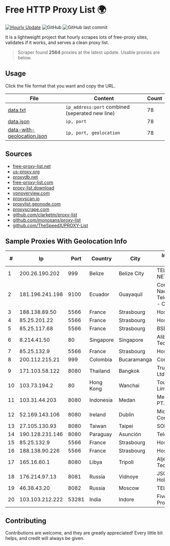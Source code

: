 
# Free HTTP Proxy List 🌍

[![Hourly Update](https://github.com/mertguvencli/http-proxy-list/actions/workflows/main.yml/badge.svg?branch=main)](https://github.com/mertguvencli/http-proxy-list/actions/workflows/main.yml)
![GitHub](https://img.shields.io/github/license/mertguvencli/http-proxy-list)
![GitHub last commit](https://img.shields.io/github/last-commit/mertguvencli/http-proxy-list)

It is a lightweight project that hourly scrapes lots of free-proxy sites, validates if it works, and serves a clean proxy list.


> Scraper found **2564** proxies at the latest update. Usable proxies are below.

## Usage

Click the file format that you want and copy the URL.


|File|Content|Count|
|----|-------|-----|
|[data.txt](https://raw.githubusercontent.com/mertguvencli/http-proxy-list/main/proxy-list/data.txt)|`ip_address:port` combined (seperated new line)|78|
|[data.json](https://raw.githubusercontent.com/mertguvencli/http-proxy-list/main/proxy-list/data.json)|`ip, port`|78|
|[data-with-geolocation.json](https://raw.githubusercontent.com/mertguvencli/http-proxy-list/main/proxy-list/data-with-geolocation.json)|`ip, port, geolocation`|78|

## Sources

* [free-proxy-list.net](https://free-proxy-list.net)
* [us-proxy.org](https://www.us-proxy.org)
* [proxydb.net](http://proxydb.net)
* [free-proxy-list.com](https://free-proxy-list.com/?page=&port=&type%5B%5D=http&type%5B%5D=https&up_time=0&search=Search)
* [proxy-list.download](https://www.proxy-list.download/HTTP)
* [vpnoverview.com](https://vpnoverview.com/privacy/anonymous-browsing/free-proxy-servers)
* [proxyscan.io](https://www.proxyscan.io)
* [proxylist.geonode.com](https://proxylist.geonode.com/api/proxy-list?limit=300&page=1&sort_by=lastChecked&sort_type=desc&protocols=http,https)
* [proxyscrape.com](https://api.proxyscrape.com/v2/?request=displayproxies&protocol=http&timeout=10000&country=all&ssl=all&anonymity=all)
* [github.com/clarketm/proxy-list](https://raw.githubusercontent.com/clarketm/proxy-list/master/proxy-list-raw.txt)
* [github.com/monosans/proxy-list](https://raw.githubusercontent.com/monosans/proxy-list/main/proxies/http.txt)
* [github.com/TheSpeedX/PROXY-List](https://raw.githubusercontent.com/TheSpeedX/PROXY-List/master/http.txt)


## Sample Proxies With Geolocation Info

|#|Ip|Port|Country|City|Internet Service Provider|
|-|--|----|-------|----|-------------------------|
|1|200.26.190.202|999|Belize|Belize City|TELERY NETWORKS, S.R.L|
|2|181.196.241.198|9100|Ecuador|Guayaquil|Corporacion Nacional De Telecomunicaciones - CNT EP|
|3|188.138.89.50|5566|France|Strasbourg|Host Europe GmbH|
|4|85.25.201.22|5566|France|Strasbourg|Host Europe GmbH|
|5|85.25.117.68|5566|France|Strasbourg|BSB-SERVICE|
|6|8.214.41.50|80|Singapore|Singapore|Alibaba (US) Technology Co., Ltd.|
|7|85.25.132.9|5566|France|Strasbourg|Host Europe GmbH|
|8|200.112.215.21|999|Colombia|Bucaramanga|Consulnetwork Ltda|
|9|171.103.58.122|8080|Thailand|Bangkok|True Internet Co., Ltd.|
|10|103.73.194.2|80|Hong Kong|Wanchai|TouchPal HK Co., Limited|
|11|103.31.44.203|8080|Indonesia|Medan|Media Antar Nusa PT.|
|12|52.169.143.106|8080|Ireland|Dublin|Microsoft Corporation|
|13|27.105.130.93|8080|Taiwan|Taipei|SONET|
|14|190.128.231.146|8080|Paraguay|Asunción|Telecel S.A.|
|15|85.25.132.9|5566|France|Strasbourg|Host Europe GmbH|
|16|188.138.90.226|5566|France|Strasbourg|Host Europe GmbH|
|17|165.16.60.1|8080|Libya|Tripoli|Aljeel Aljadeed For Technology|
|18|176.214.97.13|8081|Russia|Vidnoye|JSC "ER-Telecom Holding"|
|19|46.38.43.20|8082|Russia|Moscow|TEL|
|20|103.103.212.222|53281|India|Indore|Five Net Service Provider Pvt. Ltd.|



## Contributing

Contributions are welcome, and they are greatly appreciated! Every
little bit helps, and credit will always be given.

